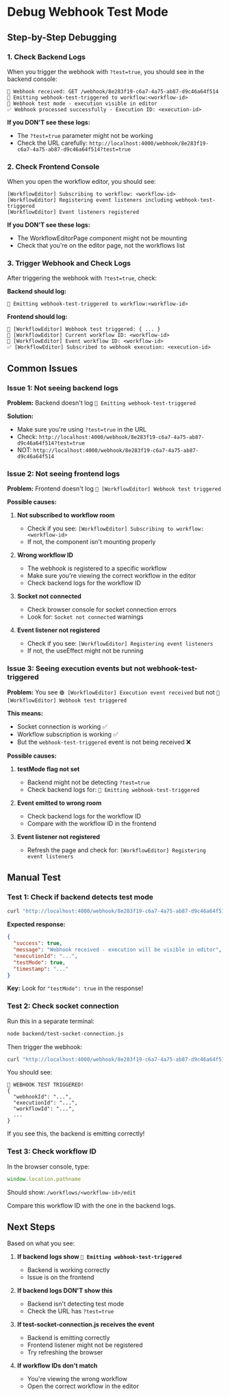 # Debug Webhook Test Mode

## Step-by-Step Debugging

### 1. Check Backend Logs

When you trigger the webhook with `?test=true`, you should see in the backend console:

```
📨 Webhook received: GET /webhook/8e283f19-c6a7-4a75-ab87-d9c46a64f514
🧪 Emitting webhook-test-triggered to workflow:<workflow-id>
🧪 Webhook test mode - execution visible in editor
✅ Webhook processed successfully - Execution ID: <execution-id>
```

**If you DON'T see these logs:**
- The `?test=true` parameter might not be working
- Check the URL carefully: `http://localhost:4000/webhook/8e283f19-c6a7-4a75-ab87-d9c46a64f514?test=true`

### 2. Check Frontend Console

When you open the workflow editor, you should see:

```
[WorkflowEditor] Subscribing to workflow: <workflow-id>
[WorkflowEditor] Registering event listeners including webhook-test-triggered
[WorkflowEditor] Event listeners registered
```

**If you DON'T see these logs:**
- The WorkflowEditorPage component might not be mounting
- Check that you're on the editor page, not the workflows list

### 3. Trigger Webhook and Check Logs

After triggering the webhook with `?test=true`, check:

**Backend should log:**
```
🧪 Emitting webhook-test-triggered to workflow:<workflow-id>
```

**Frontend should log:**
```
🧪 [WorkflowEditor] Webhook test triggered: { ... }
🧪 [WorkflowEditor] Current workflow ID: <workflow-id>
🧪 [WorkflowEditor] Event workflow ID: <workflow-id>
✅ [WorkflowEditor] Subscribed to webhook execution: <execution-id>
```

## Common Issues

### Issue 1: Not seeing backend logs

**Problem:** Backend doesn't log `🧪 Emitting webhook-test-triggered`

**Solution:** 
- Make sure you're using `?test=true` in the URL
- Check: `http://localhost:4000/webhook/8e283f19-c6a7-4a75-ab87-d9c46a64f514?test=true`
- NOT: `http://localhost:4000/webhook/8e283f19-c6a7-4a75-ab87-d9c46a64f514`

### Issue 2: Not seeing frontend logs

**Problem:** Frontend doesn't log `🧪 [WorkflowEditor] Webhook test triggered`

**Possible causes:**

1. **Not subscribed to workflow room**
   - Check if you see: `[WorkflowEditor] Subscribing to workflow: <workflow-id>`
   - If not, the component isn't mounting properly

2. **Wrong workflow ID**
   - The webhook is registered to a specific workflow
   - Make sure you're viewing the correct workflow in the editor
   - Check backend logs for the workflow ID

3. **Socket not connected**
   - Check browser console for socket connection errors
   - Look for: `Socket not connected` warnings

4. **Event listener not registered**
   - Check if you see: `[WorkflowEditor] Registering event listeners`
   - If not, the useEffect might not be running

### Issue 3: Seeing execution events but not webhook-test-triggered

**Problem:** You see `🟢 [WorkflowEditor] Execution event received` but not `🧪 [WorkflowEditor] Webhook test triggered`

**This means:**
- Socket connection is working ✅
- Workflow subscription is working ✅
- But the `webhook-test-triggered` event is not being received ❌

**Possible causes:**

1. **testMode flag not set**
   - Backend might not be detecting `?test=true`
   - Check backend logs for: `🧪 Emitting webhook-test-triggered`

2. **Event emitted to wrong room**
   - Check backend logs for the workflow ID
   - Compare with the workflow ID in the frontend

3. **Event listener not registered**
   - Refresh the page and check for: `[WorkflowEditor] Registering event listeners`

## Manual Test

### Test 1: Check if backend detects test mode

```bash
curl "http://localhost:4000/webhook/8e283f19-c6a7-4a75-ab87-d9c46a64f514?test=true"
```

**Expected response:**
```json
{
  "success": true,
  "message": "Webhook received - execution will be visible in editor",
  "executionId": "...",
  "testMode": true,
  "timestamp": "..."
}
```

**Key:** Look for `"testMode": true` in the response!

### Test 2: Check socket connection

Run this in a separate terminal:
```bash
node backend/test-socket-connection.js
```

Then trigger the webhook:
```bash
curl "http://localhost:4000/webhook/8e283f19-c6a7-4a75-ab87-d9c46a64f514?test=true"
```

You should see:
```
🧪 WEBHOOK TEST TRIGGERED!
{
  "webhookId": "...",
  "executionId": "...",
  "workflowId": "...",
  ...
}
```

If you see this, the backend is emitting correctly!

### Test 3: Check workflow ID

In the browser console, type:
```javascript
window.location.pathname
```

Should show: `/workflows/<workflow-id>/edit`

Compare this workflow ID with the one in the backend logs.

## Next Steps

Based on what you see:

1. **If backend logs show `🧪 Emitting webhook-test-triggered`**
   - Backend is working correctly
   - Issue is on the frontend

2. **If backend logs DON'T show this**
   - Backend isn't detecting test mode
   - Check the URL has `?test=true`

3. **If test-socket-connection.js receives the event**
   - Backend is emitting correctly
   - Frontend listener might not be registered
   - Try refreshing the browser

4. **If workflow IDs don't match**
   - You're viewing the wrong workflow
   - Open the correct workflow in the editor
